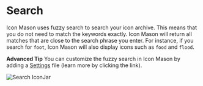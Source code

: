 # Search

Icon Mason uses fuzzy search to search your icon archive. This means that you do not need to match the keywords exactly. Icon Mason will return all matches that are close to the search phrase you enter. For instance, if you search for `foot`, Icon Mason will also display icons such as `food` and `flood`.

**Advanced Tip** You can customize the fuzzy search in Icon Mason by adding a [Settings](settings.md) file (learn more by clicking the link).

![Search IconJar](https://docs.iconmason.com/images/iconjar-search.png#half-size)
